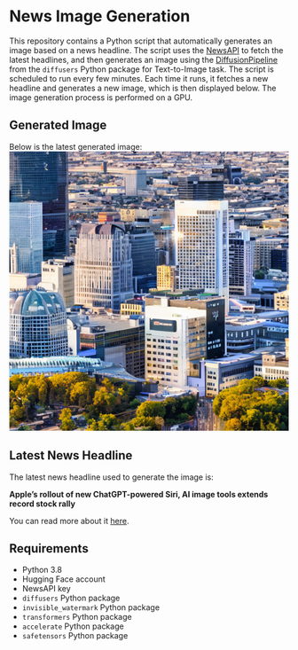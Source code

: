 # News Image Generation
This repository contains a Python script that automatically generates an image based on a news headline. The script uses the [NewsAPI](https://newsapi.org/) to fetch the latest headlines, and then generates an image using the [DiffusionPipeline](https://github.com/huggingface/diffusers) from the `diffusers` Python package for Text-to-Image task.
The script is scheduled to run every few minutes. Each time it runs, it fetches a new headline and generates a new image, which is then displayed below. The image generation process is performed on a GPU.

## Generated Image
Below is the latest generated image:
![Generated Image](image.png)

## Latest News Headline
The latest news headline used to generate the image is:

**Apple’s rollout of new ChatGPT-powered Siri, AI image tools extends record stock rally**

You can read more about it [here](https://news.google.com/rss/articles/CBMiqwFBVV95cUxQNXNFdkxWQlVXOXU0YXVWODZWT2p4TW5KMG56aUtVZzN1eklncnNqNTJtcG9VQ2xWQy0tYmFtcXB0dk5VZFl4MVVrUnQ2MnlJU0hBYVJXTlJORjYxNHI2azZmUllRSUQzcl9xcldldWZyUkZRdUVrQ29udFVOZEt1Q1JxaEZUeEkySWo5TXlqc1kzVjE1dURsbFV3RldINnozZU90YmhWWDBHS0k?oc=5).

## Requirements
- Python 3.8
- Hugging Face account
- NewsAPI key
- `diffusers` Python package
- `invisible_watermark` Python package
- `transformers` Python package
- `accelerate` Python package
- `safetensors` Python package
